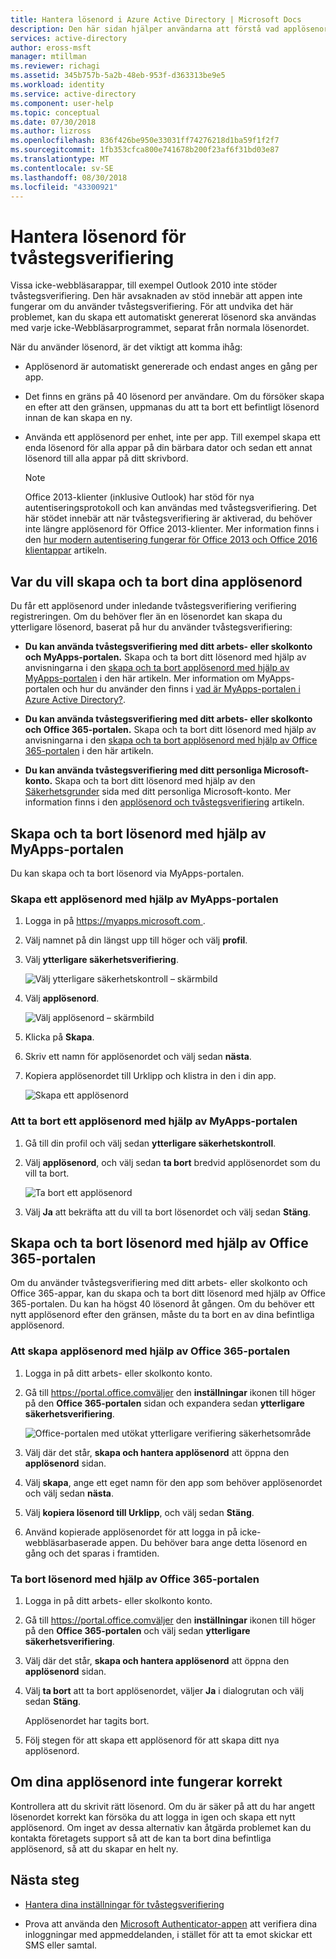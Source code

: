 ```yaml
---
title: Hantera lösenord i Azure Active Directory | Microsoft Docs
description: Den här sidan hjälper användarna att förstå vad applösenord är och hur de används med hänsyn till tvåstegsverifiering.
services: active-directory
author: eross-msft
manager: mtillman
ms.reviewer: richagi
ms.assetid: 345b757b-5a2b-48eb-953f-d363313be9e5
ms.workload: identity
ms.service: active-directory
ms.component: user-help
ms.topic: conceptual
ms.date: 07/30/2018
ms.author: lizross
ms.openlocfilehash: 836f426be950e33031ff74276218d1ba59f1f2f7
ms.sourcegitcommit: 1fb353cfca800e741678b200f23af6f31bd03e87
ms.translationtype: MT
ms.contentlocale: sv-SE
ms.lasthandoff: 08/30/2018
ms.locfileid: "43300921"
---
```

# <a name="manage-app-passwords-for-two-step-verification"></a>Hantera lösenord för tvåstegsverifiering

Vissa icke-webbläsarappar, till exempel Outlook 2010 inte stöder tvåstegsverifiering. Den här avsaknaden av stöd innebär att appen inte fungerar om du använder tvåstegsverifiering. För att undvika det här problemet, kan du skapa ett automatiskt genererat lösenord ska användas med varje icke-Webbläsarprogrammet, separat från normala lösenordet.

När du använder lösenord, är det viktigt att komma ihåg:

- Applösenord är automatiskt genererade och endast anges en gång per app.

- Det finns en gräns på 40 lösenord per användare. Om du försöker skapa en efter att den gränsen, uppmanas du att ta bort ett befintligt lösenord innan de kan skapa en ny.

- Använda ett applösenord per enhet, inte per app. Till exempel skapa ett enda lösenord för alla appar på din bärbara dator och sedan ett annat lösenord till alla appar på ditt skrivbord.

    >[!Note]
    >Office 2013-klienter (inklusive Outlook) har stöd för nya autentiseringsprotokoll och kan användas med tvåstegsverifiering. Det här stödet innebär att när tvåstegsverifiering är aktiverad, du behöver inte längre applösenord för Office 2013-klienter. Mer information finns i den [hur modern autentisering fungerar för Office 2013 och Office 2016 klientappar](https://support.office.com/article/how-modern-authentication-works-for-office-2013-and-office-2016-client-apps-e4c45989-4b1a-462e-a81b-2a13191cf517) artikeln.

## <a name="where-to-create-and-delete-your-app-passwords"></a>Var du vill skapa och ta bort dina applösenord

Du får ett applösenord under inledande tvåstegsverifiering verifiering registreringen. Om du behöver fler än en lösenordet kan skapa du ytterligare lösenord, baserat på hur du använder tvåstegsverifiering:

- **Du kan använda tvåstegsverifiering med ditt arbets- eller skolkonto och MyApps-portalen.** Skapa och ta bort ditt lösenord med hjälp av anvisningarna i den [skapa och ta bort applösenord med hjälp av MyApps-portalen](#create-and-delete-app-passwords-using-the-myapps-portal) i den här artikeln. Mer information om MyApps-portalen och hur du använder den finns i [vad är MyApps-portalen i Azure Active Directory?](active-directory-saas-access-panel-introduction.md).

- **Du kan använda tvåstegsverifiering med ditt arbets- eller skolkonto och Office 365-portalen.** Skapa och ta bort ditt lösenord med hjälp av anvisningarna i den [skapa och ta bort applösenord med hjälp av Office 365-portalen](#create-and-delete-app-passwords-using-the-office-365-portal) i den här artikeln.

- **Du kan använda tvåstegsverifiering med ditt personliga Microsoft-konto.** Skapa och ta bort ditt lösenord med hjälp av den [Säkerhetsgrunder](https://account.microsoft.com/account/) sida med ditt personliga Microsoft-konto. Mer information finns i den [applösenord och tvåstegsverifiering](https://support.microsoft.com/help/12409/microsoft-account-app-passwords-two-step-verification) artikeln.

## <a name="create-and-delete-app-passwords-using-the-myapps-portal"></a>Skapa och ta bort lösenord med hjälp av MyApps-portalen
Du kan skapa och ta bort lösenord via MyApps-portalen.

### <a name="to-create-an-app-password-using-the-myapps-portal"></a>Skapa ett applösenord med hjälp av MyApps-portalen

1. Logga in på [ https://myapps.microsoft.com ](https://myapps.microsoft.com).

2. Välj namnet på din längst upp till höger och välj **profil**.

3. Välj **ytterligare säkerhetsverifiering**.

   ![Välj ytterligare säkerhetskontroll – skärmbild](./media/multi-factor-authentication-end-user-app-passwords/myapps1.png)

4. Välj **applösenord**.

   ![Välj applösenord – skärmbild](./media/multi-factor-authentication-end-user-app-passwords/apppass2.png)

5. Klicka på **Skapa**.

6. Skriv ett namn för applösenordet och välj sedan **nästa**.

7. Kopiera applösenordet till Urklipp och klistra in den i din app.
   
    ![Skapa ett applösenord](./media/multi-factor-authentication-end-user-app-passwords/create2.png)

### <a name="to-delete-an-app-password-using-the-myapps-portal"></a>Att ta bort ett applösenord med hjälp av MyApps-portalen

1. Gå till din profil och välj sedan **ytterligare säkerhetskontroll**.

2. Välj **applösenord**, och välj sedan **ta bort** bredvid applösenordet som du vill ta bort.

   ![Ta bort ett applösenord](./media/multi-factor-authentication-end-user-app-passwords/delete1.png)

3. Välj **Ja** att bekräfta att du vill ta bort lösenordet och välj sedan **Stäng**.

## <a name="create-and-delete-app-passwords-using-the-office-365-portal"></a>Skapa och ta bort lösenord med hjälp av Office 365-portalen

Om du använder tvåstegsverifiering med ditt arbets- eller skolkonto och Office 365-appar, kan du skapa och ta bort ditt lösenord med hjälp av Office 365-portalen. Du kan ha högst 40 lösenord åt gången. Om du behöver ett nytt applösenord efter den gränsen, måste du ta bort en av dina befintliga applösenord.

### <a name="to-create-app-passwords-using-the-office-365-portal"></a>Att skapa applösenord med hjälp av Office 365-portalen

1. Logga in på ditt arbets- eller skolkonto konto.

2. Gå till https://portal.office.comväljer den **inställningar** ikonen till höger på den **Office 365-portalen** sidan och expandera sedan **ytterligare säkerhetsverifiering**.

    ![Office-portalen med utökat ytterligare verifiering säkerhetsområde](media/security-info/security-info-o365password.png)

3. Välj där det står, **skapa och hantera applösenord** att öppna den **applösenord** sidan.

4. Välj **skapa**, ange ett eget namn för den app som behöver applösenordet och välj sedan **nästa**.

5. Välj **kopiera lösenord till Urklipp**, och välj sedan **Stäng**.

6. Använd kopierade applösenordet för att logga in på icke-webbläsarbaserade appen. Du behöver bara ange detta lösenord en gång och det sparas i framtiden.

### <a name="to-delete-app-passwords-using-the-office-365-portal"></a>Ta bort lösenord med hjälp av Office 365-portalen

1. Logga in på ditt arbets- eller skolkonto konto.

2. Gå till https://portal.office.comväljer den **inställningar** ikonen till höger på den **Office 365-portalen** och välj sedan **ytterligare säkerhetsverifiering**.

3. Välj där det står, **skapa och hantera applösenord** att öppna den **applösenord** sidan.

4. Välj **ta bort** att ta bort applösenordet, väljer **Ja** i dialogrutan och välj sedan **Stäng**.

    Applösenordet har tagits bort.

5. Följ stegen för att skapa ett applösenord för att skapa ditt nya applösenord.

## <a name="if-your-app-passwords-arent-working-properly"></a>Om dina applösenord inte fungerar korrekt

Kontrollera att du skrivit rätt lösenord. Om du är säker på att du har angett lösenordet korrekt kan försöka du att logga in igen och skapa ett nytt applösenord. Om inget av dessa alternativ kan åtgärda problemet kan du kontakta företagets support så att de kan ta bort dina befintliga applösenord, så att du skapar en helt ny. 

## <a name="next-steps"></a>Nästa steg

- [Hantera dina inställningar för tvåstegsverifiering](multi-factor-authentication-end-user-manage-settings.md)

- Prova att använda den [Microsoft Authenticator-appen](microsoft-authenticator-app-how-to.md) att verifiera dina inloggningar med appmeddelanden, i stället för att ta emot skickar ett SMS eller samtal.
